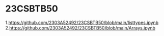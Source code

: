 # 23CSBTB50
1.https://github.com/2303A52492/23CSBTB50/blob/main/listtypes.ipynb
2.https://github.com/2303A52492/23CSBTB50/blob/main/Arrays.ipynb
